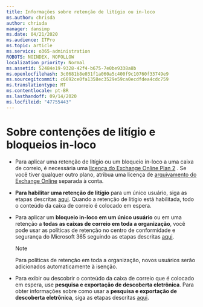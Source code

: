 ```yaml
---
title: Informações sobre retenção de litígio ou in-loco
ms.author: chrisda
author: chrisda
manager: dansimp
ms.date: 04/21/2020
ms.audience: ITPro
ms.topic: article
ms.service: o365-administration
ROBOTS: NOINDEX, NOFOLLOW
localization_priority: Normal
ms.assetid: 52484e19-9328-42f4-b675-7e0be9338a8b
ms.openlocfilehash: 3c0681b8e031f1a060a5c400f9c10760f33749e9
ms.sourcegitcommit: c6692ce0fa1358ec3529e59ca0ecdfdea4cdc759
ms.translationtype: MT
ms.contentlocale: pt-BR
ms.lasthandoff: 09/14/2020
ms.locfileid: "47755443"
---
```

# <a name="about-litigation-holds-and-in-place-holds"></a>Sobre contenções de litígio e bloqueios in-loco

- Para aplicar uma retenção de litígio ou um bloqueio in-loco a uma caixa de correio, é necessária uma [licença do Exchange Online Plan 2](https://docs.microsoft.com/office365/servicedescriptions/office-365-platform-service-description/office-365-plan-options) . Se você tiver qualquer outro plano, atribua uma licença de [arquivamento do Exchange Online](https://docs.microsoft.com/office365/servicedescriptions/exchange-online-archiving-service-description/exchange-online-archiving-service-description) separada à conta. 
    
- **Para habilitar uma retenção de litígio** para um único usuário, siga as etapas descritas [aqui](https://docs.microsoft.com/office365/SecurityCompliance/place-a-mailbox-on-litigation-hold). Quando a retenção de litígio está habilitada, todo o conteúdo da caixa de correio é colocado em espera.
    
- Para aplicar um **bloqueio in-loco em um único usuário** ou em uma retenção a **todas as caixas de correio em toda a organização**, você pode usar as políticas de retenção no centro de conformidade e segurança do Microsoft 365 seguindo as etapas descritas [aqui]( https://docs.microsoft.com/microsoft-365/compliance/retention-policies).
    
    > [!NOTE]
    > Para políticas de retenção em toda a organização, novos usuários serão adicionados automaticamente à isenção. 
  
- Para exibir ou descobrir o conteúdo da caixa de correio que é colocado em espera, use **pesquisa e exportação de descoberta eletrônica**. Para obter informações sobre como usar a **pesquisa e exportação de descoberta eletrônica**, siga as etapas descritas [aqui](https://docs.microsoft.com/microsoft-365/compliance/export-search-results).
    

